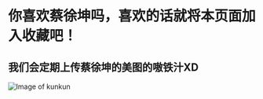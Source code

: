 # 你喜欢蔡徐坤吗，喜欢的话就将本页面加入收藏吧！
## 我们会定期上传蔡徐坤的美图的嗷铁汁XD

![Image of kunkun](https://github.com/sacfrace/Welcome/blob/master/u%3D426239767%2C3491182527%26fm%3D26%26gp%3D0.jpg.gif)
